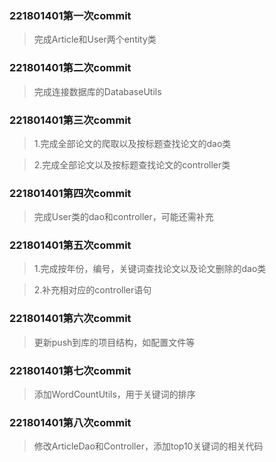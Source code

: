 ### 221801401第一次commit
> 完成Article和User两个entity类

### 221801401第二次commit
> 完成连接数据库的DatabaseUtils

### 221801401第三次commit
> 1.完成全部论文的爬取以及按标题查找论文的dao类

> 2.完成全部论文以及按标题查找论文的controller类

### 221801401第四次commit
> 完成User类的dao和controller，可能还需补充

### 221801401第五次commit
> 1.完成按年份，编号，关键词查找论文以及论文删除的dao类

> 2.补充相对应的controller语句

### 221801401第六次commit
> 更新push到库的项目结构，如配置文件等

### 221801401第七次commit
> 添加WordCountUtils，用于关键词的排序

### 221801401第八次commit
> 修改ArticleDao和Controller，添加top10关键词的相关代码